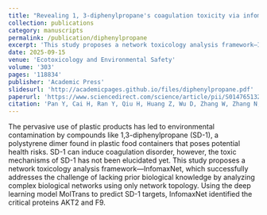 ```yaml
---
title: "Revealing 1, 3-diphenylpropane's coagulation toxicity via infomaxnet-based network toxicology and molecular simulations"
collection: publications
category: manuscripts
permalink: /publication/diphenylpropane
excerpt: 'This study proposes a network toxicology analysis framework—InfomaxNet, which successfully addresses the challenge of lacking prior biological knowledge by analyzing complex biological networks using only network topology. Using the deep learning model MolTrans to predict SD-1 targets, InfomaxNet identified the critical proteins AKT2 and F9.'
date: 2025-09-15
venue: 'Ecotoxicology and Environmental Safety'
volume: '303'
pages: '118834'
publisher: 'Academic Press'
slidesurl: 'http://academicpages.github.io/files/diphenylpropane.pdf'
paperurl: 'https://www.sciencedirect.com/science/article/pii/S0147651325011790'
citation: 'Pan Y, Cai H, Ran Y, Qiu H, Huang Z, Wu D, Zhang W, Zhang N, Cheng L, Long J, Gao S, Qiu X, Li G, Xian B. Revealing 1, 3-diphenylpropane's coagulation toxicity via infomaxnet-based network toxicology and molecular simulations. Ecotoxicology and Environmental Safety. 2025 Sep 15;303:118834.'
---
```


The pervasive use of plastic products has led to environmental contamination by compounds like 1,3-diphenylpropane (SD-1), a polystyrene dimer found in plastic food containers that poses potential health risks. SD-1 can induce coagulation disorder, however, the toxic mechanisms of SD-1 has not been elucidated yet. This study proposes a network toxicology analysis framework—InfomaxNet, which successfully addresses the challenge of lacking prior biological knowledge by analyzing complex biological networks using only network topology. Using the deep learning model MolTrans to predict SD-1 targets, InfomaxNet identified the critical proteins AKT2 and F9.
